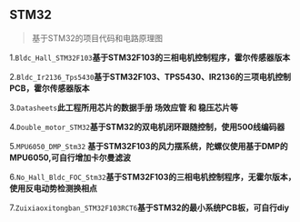 ## STM32

>基于STM32的项目代码和电路原理图

1.`Bldc_Hall_STM32F103`**基于STM32F103的三相电机控制程序，霍尔传感器版本**

2.`Bldc_Ir2136_Tps5430`**基于STM32F103、TPS5430、IR2136的三项电机控制PCB，霍尔传感器版本**

3.`Datasheets`**此工程所用芯片的数据手册 场效应管 和 稳压芯片等**

4.`Double_motor_STM32`**基于STM32的双电机闭环跟随控制，使用500线编码器**

5.`MPU6050_DMP_Stm32` **基于STM32F103的风力摆系统，陀螺仪使用基于DMP的MPU6050,可自行增加卡尔曼滤波**

6.`No_Hall_Bldc_FOC_Stm32`**基于STM32F103的三相电机控制程序，无霍尔版本，使用反电动势检测换相点**

7.`Zuixiaoxitongban_STM32F103RCT6`**基于STM32的最小系统PCB板，可自行diy**
